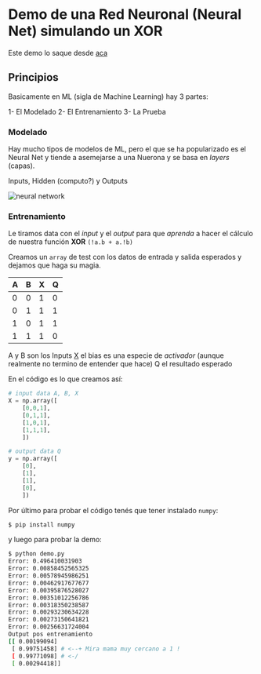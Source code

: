 # Demo de una Red Neuronal (Neural Net) simulando un XOR

Este demo lo saque desde [aca](https://github.com/stmorgan/pythonNNexample/blob/master/PythonNNExampleFromSirajology.py)


## Principios

Basicamente en ML (sigla de Machine Learning) hay 3 partes:

1- El Modelado
2- El Entrenamiento
3- La Prueba


### Modelado

Hay mucho tipos de modelos de ML, pero el que se ha popularizado es el Neural Net
y tiende a asemejarse a una Nuerona y se basa en *layers* (capas).

Inputs, Hidden (computo?) y Outputs

![neural network](https://upload.wikimedia.org/wikipedia/commons/4/46/Colored_neural_network.svg)


### Entrenamiento

Le tiramos data con el *input* y el *output* para que *aprenda* a hacer el 
cálculo de nuestra función **XOR** `(!a.b + a.!b)`

Creamos un `array` de test con los datos de entrada y salida esperados y dejamos
que haga su magia.


 A | B | X | Q
---|---|---|---
 0 | 0 | 1 | 0
 0 | 1 | 1 | 1
 1 | 0 | 1 | 1
 1 | 1 | 1 | 0


A y B son los Inputs
[X] el bias es una especie de *activador* (aunque realmente no termino de entender que hace)
Q el resultado esperado

En el código es lo que creamos así:


```python
# input data A, B, X
X = np.array([
    [0,0,1],
    [0,1,1],
    [1,0,1],
    [1,1,1],
    ])

# output data Q
y = np.array([
    [0],
    [1],
    [1],
    [0],
    ])
```


Por último para probar el código tenés que tener instalado `numpy`:

```bash
$ pip install numpy
```

y luego para probar la demo:


```bash
$ python demo.py
Error: 0.496410031903
Error: 0.00858452565325
Error: 0.00578945986251
Error: 0.00462917677677
Error: 0.00395876528027
Error: 0.00351012256786
Error: 0.00318350238587
Error: 0.00293230634228
Error: 0.00273150641821
Error: 0.00256631724004
Output pos entrenamiento
[[ 0.00199094]
 [ 0.99751458] # <--+ Mira mama muy cercano a 1 !
 [ 0.99771098] # <-/
 [ 0.00294418]]
```

[X]: http://stackoverflow.com/questions/2480650/role-of-bias-in-neural-networks
